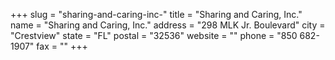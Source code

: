 +++
slug = "sharing-and-caring-inc-"
title = "Sharing and Caring, Inc."
name = "Sharing and Caring, Inc."
address = "298 MLK Jr. Boulevard"
city = "Crestview"
state = "FL"
postal = "32536"
website = ""
phone = "850 682-1907"
fax = ""
+++

